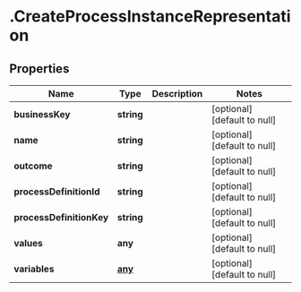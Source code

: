 # .CreateProcessInstanceRepresentation

## Properties
Name | Type | Description | Notes
------------ | ------------- | ------------- | -------------
**businessKey** | **string** |  | [optional] [default to null]
**name** | **string** |  | [optional] [default to null]
**outcome** | **string** |  | [optional] [default to null]
**processDefinitionId** | **string** |  | [optional] [default to null]
**processDefinitionKey** | **string** |  | [optional] [default to null]
**values** | **any** |  | [optional] [default to null]
**variables** | [**any**](RestVariable.md) |  | [optional] [default to null]


